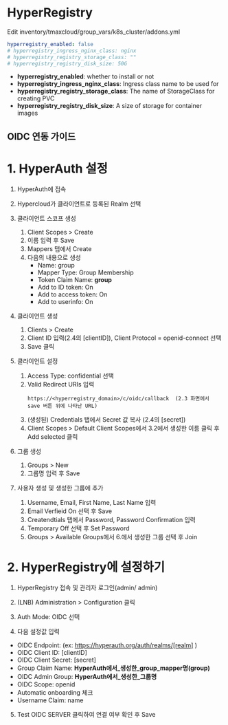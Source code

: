 # HyperRegistry

Edit inventory/tmaxcloud/group_vars/k8s_cluster/addons.yml

```yml
hyperregistry_enabled: false
# hyperregistry_ingress_nginx_class: nginx
# hyperregistry_registry_storage_class: ""
# hyperregistry_registry_disk_size: 50G
```

* **hyperregistry_enabled**: whether to install or not
* **hyperregistry_ingress_nginx_class**: Ingress class name to be used for 
* **hyperregistry_registry_storage_class**: The name of StorageClass for creating PVC
* **hyperregistry_registry_disk_size**: A size of storage for container images


## OIDC 연동 가이드

# 1. HyperAuth 설정

1. HyperAuth에 접속

2. Hypercloud가 클라이언트로 등록된 Realm 선택

3. 클라이언트 스코프 생성

    1. Client Scopes > Create
    2. 이름 입력 후 Save
    3. Mappers 탭에서 Create
    4. 다음의 내용으로 생성
        - Name: group
        - Mapper Type: Group Membership
        - Token Claim Name: **group**
        - Add to ID token: On
        - Add to access token: On
        - Add to userinfo: On

4. 클라이언트 생성

    1. Clients > Create
    2. Client ID 입력(2.4의 [clientID]), Client Protocol = openid-connect 선택
    3. Save 클릭

5. 클라이언트 설정

    1. Access Type: confidential 선택
    2. Valid Redirect URIs 입력
       ```text
       https://<hyperregistry_domain>/c/oidc/callback  (2.3 화면에서 save 버튼 위에 나타난 URL)
       ```
    3. (생성된) Credentials 탭에서 Secret 값 복사 (2.4의 [secret])
    4. Client Scopes > Default Client Scopes에서 3.2에서 생성한 이름 클릭 후 Add selected 클릭

6. 그룹 생성

    1. Groups > New
    2. 그룹명 입력 후 Save

7. 사용자 생성 및 생성한 그룹에 추가

    1. Username, Email, First Name, Last Name 입력
    2. Email Verfieid On 선택 후 Save
    3. Createndtials 탭에서 Password, Password Confirmation 입력
    4. Temporary Off 선택 후 Set Password
    5. Groups > Available Groups에서 6.에서 생성한 그룹 선택 후 Join


# 2. HyperRegistry에 설정하기

1. HyperRegistry 접속 및 관리자 로그인(admin/ admin)

2. (LNB) Administration > Configuration 클릭

3. Auth Mode: OIDC 선택

4. 다음 설정값 입력

- OIDC Endpoint: (ex: https://hyperauth.org/auth/realms/[realm] )
- OIDC Client ID: [clientID]
- OIDC Client Secret: [secret]
- Group Claim Name: **HyperAuth에서_생성한_group_mapper명(group)**
- OIDC Admin Group: **HyperAuth에서_생성한_그룹명**
- OIDC Scope: openid
- Automatic onboarding 체크
- Username Claim: name

5. Test OIDC SERVER 클릭하여 연결 여부 확인 후 Save